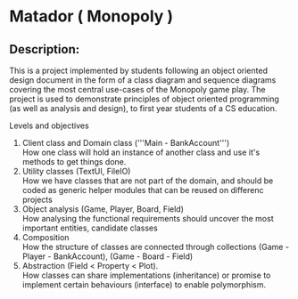 # Matador ( Monopoly )

## Description:
This is a project implemented by students following an object oriented design document in the form of a class diagram and sequence diagrams covering the most central use-cases of the Monopoly game play.
The project is used to demonstrate principles of object oriented programming (as well as analysis and design), to first year students of a CS education.


Levels and objectives
1. Client class and Domain class ('''Main - BankAccount''')<br />
How one class will hold an instance of another class and use it's methods to get things done.
2. Utility classes (TextUI, FileIO)<br />
How we have classes that are not part of the domain, and should be coded as generic helper modules that can be reused on differenc projects
3. Object analysis (Game, Player, Board, Field)<br /> 
How analysing the functional requirements should uncover the most important entities, candidate classes  
4. Composition <br />
How the structure of classes are connected through collections (Game - Player - BankAccount), (Game - Board - Field)
5. Abstraction (Field < Property < Plot).<br />
How classes can share implementations (inheritance) or promise to implement certain behaviours (interface) to enable polymorphism.
